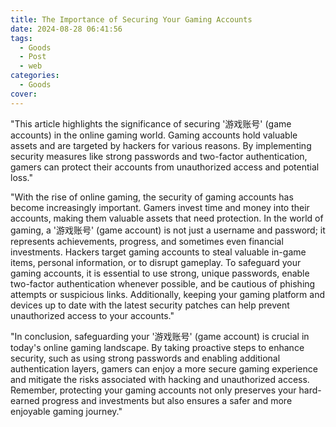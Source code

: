 ```yaml
---
title: The Importance of Securing Your Gaming Accounts
date: 2024-08-28 06:41:56
tags:
  - Goods
  - Post
  - web
categories:
  - Goods
cover: 
---
```


"This article highlights the significance of securing '游戏账号' (game accounts) in the online gaming world. Gaming accounts hold valuable assets and are targeted by hackers for various reasons. By implementing security measures like strong passwords and two-factor authentication, gamers can protect their accounts from unauthorized access and potential loss."

"With the rise of online gaming, the security of gaming accounts has become increasingly important. Gamers invest time and money into their accounts, making them valuable assets that need protection. In the world of gaming, a '游戏账号' (game account) is not just a username and password; it represents achievements, progress, and sometimes even financial investments. Hackers target gaming accounts to steal valuable in-game items, personal information, or to disrupt gameplay. To safeguard your gaming accounts, it is essential to use strong, unique passwords, enable two-factor authentication whenever possible, and be cautious of phishing attempts or suspicious links. Additionally, keeping your gaming platform and devices up to date with the latest security patches can help prevent unauthorized access to your accounts."

"In conclusion, safeguarding your '游戏账号' (game account) is crucial in today's online gaming landscape. By taking proactive steps to enhance security, such as using strong passwords and enabling additional authentication layers, gamers can enjoy a more secure gaming experience and mitigate the risks associated with hacking and unauthorized access. Remember, protecting your gaming accounts not only preserves your hard-earned progress and investments but also ensures a safer and more enjoyable gaming journey."
